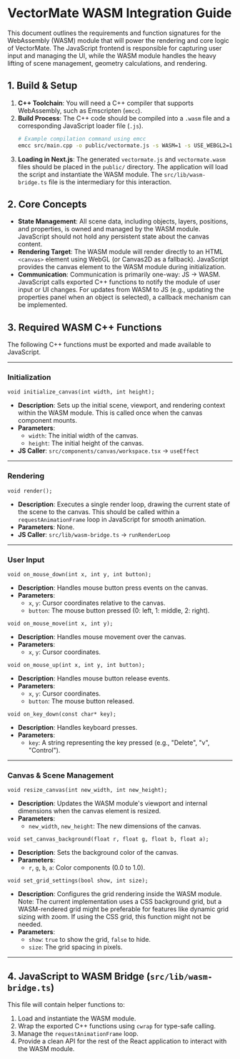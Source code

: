 # VectorMate WASM Integration Guide

This document outlines the requirements and function signatures for the WebAssembly (WASM) module that will power the rendering and core logic of VectorMate. The JavaScript frontend is responsible for capturing user input and managing the UI, while the WASM module handles the heavy lifting of scene management, geometry calculations, and rendering.

## 1. Build & Setup

1.  **C++ Toolchain**: You will need a C++ compiler that supports WebAssembly, such as Emscripten (`emcc`).
2.  **Build Process**: The C++ code should be compiled into a `.wasm` file and a corresponding JavaScript loader file (`.js`).
    ```bash
    # Example compilation command using emcc
    emcc src/main.cpp -o public/vectormate.js -s WASM=1 -s USE_WEBGL2=1 -s FULL_ES3=1 -s "EXPORTED_FUNCTIONS=['_initialize_canvas', '_render', '_on_mouse_down', '_on_mouse_move', '_on_mouse_up', '_on_key_down', '_resize_canvas', '_set_canvas_background', '_set_grid_settings', '_set_zoom_level']" -s "EXPORTED_RUNTIME_METHODS=['ccall', 'cwrap']"
    ```
3.  **Loading in Next.js**: The generated `vectormate.js` and `vectormate.wasm` files should be placed in the `public/` directory. The application will load the script and instantiate the WASM module. The `src/lib/wasm-bridge.ts` file is the intermediary for this interaction.

## 2. Core Concepts

-   **State Management**: All scene data, including objects, layers, positions, and properties, is owned and managed by the WASM module. JavaScript should not hold any persistent state about the canvas content.
-   **Rendering Target**: The WASM module will render directly to an HTML `<canvas>` element using WebGL (or Canvas2D as a fallback). JavaScript provides the canvas element to the WASM module during initialization.
-   **Communication**: Communication is primarily one-way: JS -> WASM. JavaScript calls exported C++ functions to notify the module of user input or UI changes. For updates from WASM to JS (e.g., updating the properties panel when an object is selected), a callback mechanism can be implemented.

## 3. Required WASM C++ Functions

The following C++ functions must be exported and made available to JavaScript.

---

### Initialization

`void initialize_canvas(int width, int height);`

-   **Description**: Sets up the initial scene, viewport, and rendering context within the WASM module. This is called once when the canvas component mounts.
-   **Parameters**:
    -   `width`: The initial width of the canvas.
    -   `height`: The initial height of the canvas.
-   **JS Caller**: `src/components/canvas/workspace.tsx` -> `useEffect`

---

### Rendering

`void render();`

-   **Description**: Executes a single render loop, drawing the current state of the scene to the canvas. This should be called within a `requestAnimationFrame` loop in JavaScript for smooth animation.
-   **Parameters**: None.
-   **JS Caller**: `src/lib/wasm-bridge.ts` -> `runRenderLoop`

---

### User Input

`void on_mouse_down(int x, int y, int button);`

-   **Description**: Handles mouse button press events on the canvas.
-   **Parameters**:
    -   `x`, `y`: Cursor coordinates relative to the canvas.
    -   `button`: The mouse button pressed (0: left, 1: middle, 2: right).

`void on_mouse_move(int x, int y);`

-   **Description**: Handles mouse movement over the canvas.
-   **Parameters**:
    -   `x`, `y`: Cursor coordinates.

`void on_mouse_up(int x, int y, int button);`

-   **Description**: Handles mouse button release events.
-   **Parameters**:
    -   `x`, `y`: Cursor coordinates.
    -   `button`: The mouse button released.

`void on_key_down(const char* key);`

-   **Description**: Handles keyboard presses.
-   **Parameters**:
    -   `key`: A string representing the key pressed (e.g., "Delete", "v", "Control").

---

### Canvas & Scene Management

`void resize_canvas(int new_width, int new_height);`

-   **Description**: Updates the WASM module's viewport and internal dimensions when the canvas element is resized.
-   **Parameters**:
    -   `new_width`, `new_height`: The new dimensions of the canvas.

`void set_canvas_background(float r, float g, float b, float a);`

-   **Description**: Sets the background color of the canvas.
-   **Parameters**:
    -   `r`, `g`, `b`, `a`: Color components (0.0 to 1.0).

`void set_grid_settings(bool show, int size);`

-   **Description**: Configures the grid rendering inside the WASM module. Note: The current implementation uses a CSS background grid, but a WASM-rendered grid might be preferable for features like dynamic grid sizing with zoom. If using the CSS grid, this function might not be needed.
-   **Parameters**:
    -   `show`: `true` to show the grid, `false` to hide.
    -   `size`: The grid spacing in pixels.

---

## 4. JavaScript to WASM Bridge (`src/lib/wasm-bridge.ts`)

This file will contain helper functions to:
1.  Load and instantiate the WASM module.
2.  Wrap the exported C++ functions using `cwrap` for type-safe calling.
3.  Manage the `requestAnimationFrame` loop.
4.  Provide a clean API for the rest of the React application to interact with the WASM module.
